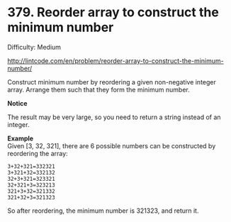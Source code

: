 # 379. Reorder array to construct the minimum number

Difficulty: Medium

http://lintcode.com/en/problem/reorder-array-to-construct-the-minimum-number/

Construct minimum number by reordering a given non-negative integer array. Arrange them such that they form the minimum number.

**Notice**  

The result may be very large, so you need to return a string instead of an integer.

**Example**  
Given [3, 32, 321], there are 6 possible numbers can be constructed by reordering the array:
```
3+32+321=332321
3+321+32=332132
32+3+321=323321
32+321+3=323213
321+3+32=321332
321+32+3=321323
```
So after reordering, the minimum number is 321323, and return it.
